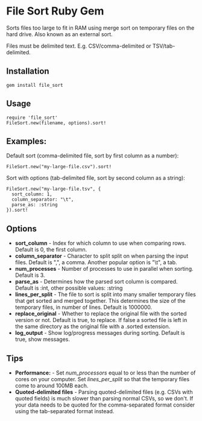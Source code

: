 # File Sort Ruby Gem

Sorts files too large to fit in RAM using merge sort on temporary files on the hard drive. Also known
as an external sort.

Files must be delimited text. E.g. CSV/comma-delimited or TSV/tab-delimited.

## Installation
    gem install file_sort

## Usage
    require 'file_sort'
    FileSort.new(filename, options).sort!

## Examples:
Default sort (comma-delimited file, sort by first column as a number):

    FileSort.new("my-large-file.csv").sort!

Sort with options (tab-delimited file, sort by second column as a string):

    FileSort.new("my-large-file.tsv", {
      sort_column: 1,
      column_separator: "\t",
      parse_as: :string
    }).sort!

## Options
- **sort_column** - Index for which column to use when comparing rows. Default is 0, the first column.
- **column_separator** - Character to split split on when parsing the input files. Default is ",", a comma.
Another popular option is "\t", a tab.
- **num_processes** - Number of processes to use in parallel when sorting. Default is 3.
- **parse_as** - Determines how the parsed sort column is compared. Default is :int, other possible values: :string
- **lines_per_split** - The file to sort is split into many smaller temporary files that get sorted and merged
together. This determines the size of the temporary files, in number of lines. Default is 1000000.
- **replace_original** - Whether to replace the original file with the sorted version or not. Default is true,
to replace. If false a sorted file is left in the same directory as the original file with a .sorted extension.
- **log_output** - Show log/progress messages during sorting. Default is true, show messages.

## Tips
- **Performance:** - Set *num_processors* equal to or less than the number of cores on your computer.
Set *lines_per_split* so that the temporary files come to around 100MB each.
- **Quoted-delimited files** - Parsing quoted-delimited files (e.g. CSVs with quoted fields) is much slower than
parsing normal CSVs, so we don't. If your data needs to be quoted for the comma-separated format consider using
the tab-separated format instead.